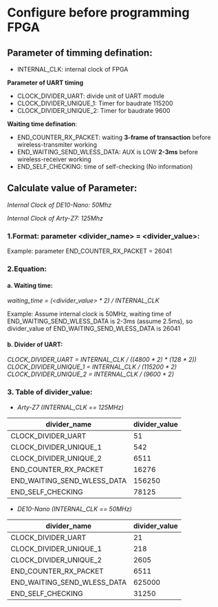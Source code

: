 # Configure before programming FPGA
## Parameter of timming defination:
- INTERNAL_CLK: internal clock of FPGA

**Parameter of UART timing**
- CLOCK_DIVIDER_UART: divide unit of UART module
- CLOCK_DIVIDER_UNIQUE_1: Timer for baudrate 115200
- CLOCK_DIVIDER_UNIQUE_2: Timer for baudrate 9600

**Waiting time defination**:
- END_COUNTER_RX_PACKET: waiting **3-frame of transaction** before wireless-transmiter working
- END_WAITING_SEND_WLESS_DATA: AUX is LOW **2-3ms** before wireless-receiver working
- END_SELF_CHECKING: time of self-checking (No information)
## Calculate value of Parameter:
_Internal Clock of DE10-Nano: 50Mhz_

_Internal Clock of Arty-Z7: 125Mhz_

### 1.Format: parameter <divider_name> = <divider_value>:
Example: parameter END_COUNTER_RX_PACKET = 26041

### 2.Equation: 
#### a. Waiting time: 
_waiting_time = (<divider_value> * 2) / INTERNAL_CLK_

Example: Assume internal clock is 50MHz, waiting time of END_WAITING_SEND_WLESS_DATA is 2-3ms (assume 2.5ms), so divider_value of END_WAITING_SEND_WLESS_DATA is 26041
#### b. Divider of UART: 
_CLOCK_DIVIDER_UART = INTERNAL_CLK / ((4800 * 2) * (128 * 2))_ 
_CLOCK_DIVIDER_UNIQUE_1 = INTERNAL_CLK / (115200 * 2)_ 
_CLOCK_DIVIDER_UNIQUE_2 = INTERNAL_CLK / (9600 * 2)_

### 3. Table of divider_value:
- _Arty-Z7 (INTERNAL_CLK == 125MHz)_
         
| divider_name | divider_value |
|-------|-------|
| CLOCK_DIVIDER_UART | 51 |
| CLOCK_DIVIDER_UNIQUE_1 | 542 |
| CLOCK_DIVIDER_UNIQUE_2 | 6511 | 
| END_COUNTER_RX_PACKET | 16276 |
| END_WAITING_SEND_WLESS_DATA | 156250 |
| END_SELF_CHECKING | 78125 |


- _DE10-Nano (INTERNAL_CLK == 50MHz)_
         
| divider_name | divider_value |
|-------|-------|
| CLOCK_DIVIDER_UART | 21 |
| CLOCK_DIVIDER_UNIQUE_1 | 218 |
| CLOCK_DIVIDER_UNIQUE_2 | 2605 | 
| END_COUNTER_RX_PACKET | 6511 |
| END_WAITING_SEND_WLESS_DATA | 625000 |
| END_SELF_CHECKING | 31250 |
